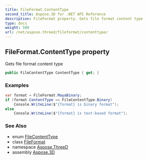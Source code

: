 ```yaml
---
title: FileFormat.ContentType
second_title: Aspose.3D for .NET API Reference
description: FileFormat property. Gets file format content type
type: docs
weight: 500
url: /net/aspose.threed/fileformat/contenttype/
---
```

## FileFormat.ContentType property

Gets file format content type

```csharp
public FileContentType ContentType { get; }
```

### Examples

```csharp
var format = FileFormat.MayaBinary;
if (format.ContentType == FileContentType.Binary)
    Console.WriteLine($"{format} is binary format");
else
    Console.WriteLine($"{format} is text-based format");
```

### See Also

* enum [FileContentType](../../filecontenttype/)
* class [FileFormat](../)
* namespace [Aspose.ThreeD](../../../aspose.threed/)
* assembly [Aspose.3D](../../../)


